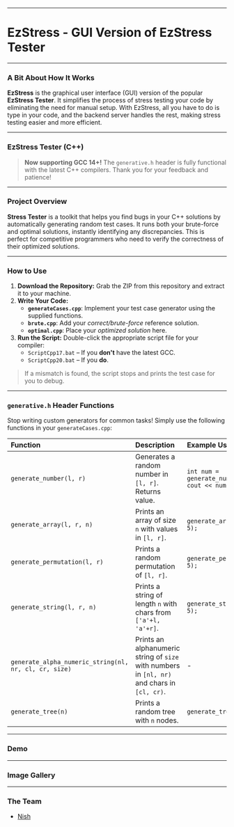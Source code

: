 -----

# EzStress - GUI Version of EzStress Tester

-----

### A Bit About How It Works

**EzStress** is the graphical user interface (GUI) version of the popular **EzStress Tester**. It simplifies the process of stress testing your code by eliminating the need for manual setup. With EzStress, all you have to do is type in your code, and the backend server handles the rest, making stress testing easier and more efficient.

-----

### EzStress Tester (C++)

> **Now supporting GCC 14+\!** The `generative.h` header is fully functional with the latest C++ compilers. Thank you for your feedback and patience\!

-----

### Project Overview

**Stress Tester** is a toolkit that helps you find bugs in your C++ solutions by automatically generating random test cases. It runs both your brute-force and optimal solutions, instantly identifying any discrepancies. This is perfect for competitive programmers who need to verify the correctness of their optimized solutions.

-----

### How to Use

1.  **Download the Repository:** Grab the ZIP from this repository and extract it to your machine.
2.  **Write Your Code:**
      * **`generateCases.cpp`**: Implement your test case generator using the supplied functions.
      * **`brute.cpp`**: Add your *correct/brute-force* reference solution.
      * **`optimal.cpp`**: Place your *optimized solution* here.
3.  **Run the Script:** Double-click the appropriate script file for your compiler:
      * `ScriptCpp17.bat` – If you **don't** have the latest GCC.
      * `ScriptCpp20.bat` – If you **do**.

> If a mismatch is found, the script stops and prints the test case for you to debug.

-----

### `generative.h` Header Functions

Stop writing custom generators for common tasks\! Simply use the following functions in your `generateCases.cpp`:

| Function | Description | Example Usage |
| :-- | :-- | :-- |
| `generate_number(l, r)` | Generates a random number in `[l, r]`. Returns value. | `int num = generate_number(1, 10); cout << num << endl;` |
| `generate_array(l, r, n)` | Prints an array of size `n` with values in `[l, r]`. | `generate_array(1, 10, 5);` |
| `generate_permutation(l, r)` | Prints a random permutation of `[l, r]`. | `generate_permutation(1, 5);` |
| `generate_string(l, r, n)` | Prints a string of length `n` with chars from `['a'+l, 'a'+r]`. | `generate_string(0, 2, 5);` |
| `generate_alpha_numeric_string(nl, nr, cl, cr, size)` | Prints an alphanumeric string of `size` with numbers in `[nl, nr)` and chars in `[cl, cr)`. | - |
| `generate_tree(n)` | Prints a random tree with `n` nodes. | `generate_tree(5);` |

-----

### Demo

-----

### Image Gallery

-----

### The Team

  * [Nish](https://github.com/nishcurse)

